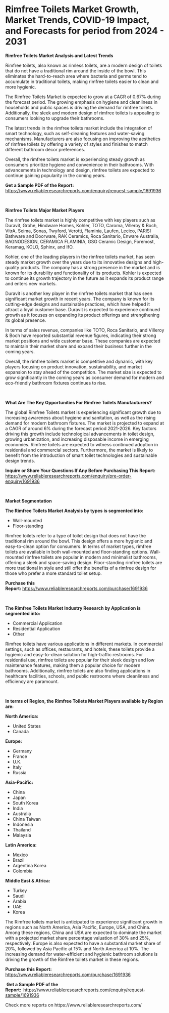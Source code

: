 <p><h1>Rimfree Toilets Market Growth, Market Trends, COVID-19 Impact, and Forecasts for period from 2024 - 2031</h1></p><p><strong>Rimfree Toilets Market Analysis and Latest Trends</strong></p>
<p><p>Rimfree toilets, also known as rimless toilets, are a modern design of toilets that do not have a traditional rim around the inside of the bowl. This eliminates the hard-to-reach area where bacteria and germs tend to accumulate in traditional toilets, making rimfree toilets easier to clean and more hygienic.</p><p>The Rimfree Toilets Market is expected to grow at a CAGR of 0.67% during the forecast period. The growing emphasis on hygiene and cleanliness in households and public spaces is driving the demand for rimfree toilets. Additionally, the sleek and modern design of rimfree toilets is appealing to consumers looking to upgrade their bathrooms.</p><p>The latest trends in the rimfree toilets market include the integration of smart technology, such as self-cleaning features and water-saving mechanisms. Manufacturers are also focusing on improving the aesthetics of rimfree toilets by offering a variety of styles and finishes to match different bathroom décor preferences.</p><p>Overall, the rimfree toilets market is experiencing steady growth as consumers prioritize hygiene and convenience in their bathrooms. With advancements in technology and design, rimfree toilets are expected to continue gaining popularity in the coming years.</p></p>
<p><strong>Get a Sample PDF of the Report:&nbsp;</strong> <a href="https://www.reliableresearchreports.com/enquiry/request-sample/1691936">https://www.reliableresearchreports.com/enquiry/request-sample/1691936</a></p>
<p>&nbsp;</p>
<p><strong>Rimfree Toilets Major Market Players</strong></p>
<p><p>The rimfree toilets market is highly competitive with key players such as Duravit, Grohe, Hindware Homes, Kohler, TOTO, Caroma, Villeroy & Boch, VitrA, Seima, Sonas, Twyford, Verotti, Flaminia, Laufen, Lecico, PARISI Bathware and Doorware, RAK Ceramics, Roca Sanitario, Enware Australia, BAGNODESIGN, CERAMICA FLAMINIA, GSG Ceramic Design, Foremost, Keramag, KOLO, Sphinx, and IfO.</p><p>Kohler, one of the leading players in the rimfree toilets market, has seen steady market growth over the years due to its innovative designs and high-quality products. The company has a strong presence in the market and is known for its durability and functionality of its products. Kohler is expected to continue its growth trajectory in the future as it expands its product range and enters new markets.</p><p>Duravit is another key player in the rimfree toilets market that has seen significant market growth in recent years. The company is known for its cutting-edge designs and sustainable practices, which have helped it attract a loyal customer base. Duravit is expected to experience continued growth as it focuses on expanding its product offerings and strengthening its global presence.</p><p>In terms of sales revenue, companies like TOTO, Roca Sanitario, and Villeroy & Boch have reported substantial revenue figures, indicating their strong market positions and wide customer base. These companies are expected to maintain their market share and expand their business further in the coming years.</p><p>Overall, the rimfree toilets market is competitive and dynamic, with key players focusing on product innovation, sustainability, and market expansion to stay ahead of the competition. The market size is expected to grow significantly in the coming years as consumer demand for modern and eco-friendly bathroom fixtures continues to rise.</p></p>
<p>&nbsp;</p>
<p><strong>What Are The Key Opportunities For Rimfree Toilets Manufacturers?</strong></p>
<p><p>The global Rimfree Toilets market is experiencing significant growth due to increasing awareness about hygiene and sanitation, as well as the rising demand for modern bathroom fixtures. The market is projected to expand at a CAGR of around 6% during the forecast period 2021-2026. Key factors driving this growth include technological advancements in toilet design, growing urbanization, and increasing disposable income in emerging economies. Rimfree toilets are expected to witness continued adoption in residential and commercial sectors. Furthermore, the market is likely to benefit from the introduction of smart toilet technologies and sustainable design trends.</p></p>
<p><strong>Inquire or Share Your Questions If Any Before Purchasing This Report:</strong> <a href="https://www.reliableresearchreports.com/enquiry/pre-order-enquiry/1691936">https://www.reliableresearchreports.com/enquiry/pre-order-enquiry/1691936</a></p>
<p>&nbsp;</p>
<p><strong>Market Segmentation</strong></p>
<p><strong>The Rimfree Toilets Market Analysis by types is segmented into:</strong></p>
<p><ul><li>Wall-mounted</li><li>Floor-standing</li></ul></p>
<p><p>Rimfree toilets refer to a type of toilet design that does not have the traditional rim around the bowl. This design offers a more hygienic and easy-to-clean option for consumers. In terms of market types, rimfree toilets are available in both wall-mounted and floor-standing options. Wall-mounted rimfree toilets are popular in modern and minimalist bathrooms, offering a sleek and space-saving design. Floor-standing rimfree toilets are more traditional in style and still offer the benefits of a rimfree design for those who prefer a more standard toilet setup.</p></p>
<p><strong>Purchase this Report:&nbsp;</strong><a href="https://www.reliableresearchreports.com/purchase/1691936">https://www.reliableresearchreports.com/purchase/1691936</a></p>
<p>&nbsp;</p>
<p><strong>The Rimfree Toilets Market Industry Research by Application is segmented into:</strong></p>
<p><ul><li>Commercial Application</li><li>Residential Application</li><li>Other</li></ul></p>
<p><p>Rimfree toilets have various applications in different markets. In commercial settings, such as offices, restaurants, and hotels, these toilets provide a hygienic and easy-to-clean solution for high-traffic restrooms. For residential use, rimfree toilets are popular for their sleek design and low maintenance features, making them a popular choice for modern bathrooms. Additionally, rimfree toilets are also finding applications in healthcare facilities, schools, and public restrooms where cleanliness and efficiency are paramount.</p></p>
<p>&nbsp;</p>
<p><strong>In terms of Region, the Rimfree Toilets Market Players available by Region are:</strong></p>
<p>
    <p> <strong> North America: </strong>
        <ul>
            <li>United States</li>
            <li>Canada</li>
        </ul>
        </p> 
    <p> <strong> Europe: </strong>
        <ul>
            <li>Germany</li>
            <li>France</li>
            <li>U.K.</li>
            <li>Italy</li>
            <li>Russia</li>
        </ul>
        </p> 
    <p> <strong> Asia-Pacific: </strong>
        <ul>
            <li>China</li>
            <li>Japan</li>
            <li>South Korea</li>
            <li>India</li>
            <li>Australia</li>
            <li>China Taiwan</li>
            <li>Indonesia</li>
            <li>Thailand</li>
            <li>Malaysia</li>
        </ul>
        </p> 
    <p> <strong> Latin America: </strong>
        <ul>
            <li>Mexico</li>
            <li>Brazil</li>
            <li>Argentina Korea</li>
            <li>Colombia</li>
        </ul>
        </p> 
    <p> <strong> Middle East & Africa: </strong>
        <ul>
            <li>Turkey</li>
            <li>Saudi</li>
            <li>Arabia</li>
            <li>UAE</li>
            <li>Korea</li>
        </ul>
    </p>
    </p>
<p><p>The Rimfree toilets market is anticipated to experience significant growth in regions such as North America, Asia Pacific, Europe, USA, and China. Among these regions, China and USA are expected to dominate the market with a projected market share percentage valuation of 30% and 25%, respectively. Europe is also expected to have a substantial market share of 20%, followed by Asia Pacific at 15% and North America at 10%. The increasing demand for water-efficient and hygienic bathroom solutions is driving the growth of the Rimfree toilets market in these regions.</p></p>
<p><strong>Purchase this Report: </strong><a href="https://www.reliableresearchreports.com/purchase/1691936">https://www.reliableresearchreports.com/purchase/1691936</a></p>
<p>&nbsp;<strong>Get a Sample PDF of the Report:&nbsp;&nbsp;</strong><a href="https://www.reliableresearchreports.com/enquiry/request-sample/1691936">https://www.reliableresearchreports.com/enquiry/request-sample/1691936</a></p>
<p><strong></strong></p>
<p>Check more reports on https://www.reliableresearchreports.com/</p>